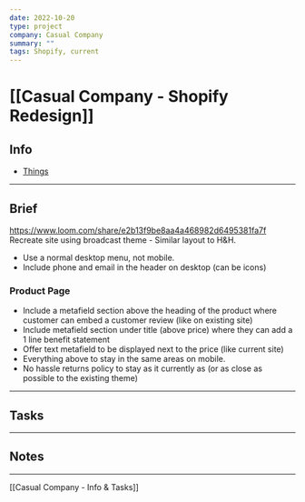```yaml
---
date: 2022-10-20
type: project
company: Casual Company
summary: ""
tags: Shopify, current
---
```


# [[Casual Company - Shopify Redesign]]


## Info
- [Things](things:///show?id=3NgF5AsHz7yfCXiWxPd99r)


---

## Brief
https://www.loom.com/share/e2b13f9be8aa4a468982d6495381fa7f
Recreate site using broadcast theme - Similar layout to H&H.

- Use a normal desktop menu, not mobile.
- Include phone and email in the header on desktop (can be icons)



### Product Page
- Include a metafield section above the heading of the product where customer can embed a customer review (like on existing site)
- Include metafield section under title (above price) where they can add a 1 line benefit statement 
- Offer text metafield to be displayed next to the price (like current site)
- Everything above to stay in the same areas on mobile. 
- No hassle returns policy to stay as it currently as (or as close as possible to the existing theme)



---

## Tasks


---

## Notes


---
[[Casual Company - Info & Tasks]]